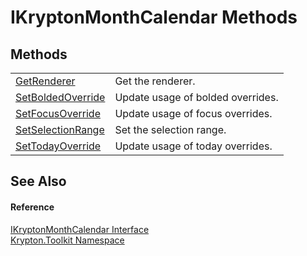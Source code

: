 # IKryptonMonthCalendar Methods




## Methods
<table>
<tr>
<td><a href="0c0c7e22-22c2-d187-bd05-e724ca77fe28.md">GetRenderer</a></td>
<td>Get the renderer.</td></tr>
<tr>
<td><a href="2c56b329-195a-45f6-dd98-120c13576661.md">SetBoldedOverride</a></td>
<td>Update usage of bolded overrides.</td></tr>
<tr>
<td><a href="b8768815-a549-9684-b545-ac4fee04d03a.md">SetFocusOverride</a></td>
<td>Update usage of focus overrides.</td></tr>
<tr>
<td><a href="1821e084-7956-ff4b-3442-be17e99535c9.md">SetSelectionRange</a></td>
<td>Set the selection range.</td></tr>
<tr>
<td><a href="c6d4200a-2cdf-dc6c-0352-2e884787c43f.md">SetTodayOverride</a></td>
<td>Update usage of today overrides.</td></tr>
</table>

## See Also


#### Reference
<a href="76762a95-d1ba-38cb-4ff7-0417ba2e1bcc.md">IKryptonMonthCalendar Interface</a>  
<a href="79d2eac2-21f4-54ff-7552-b20c33c30600.md">Krypton.Toolkit Namespace</a>  
